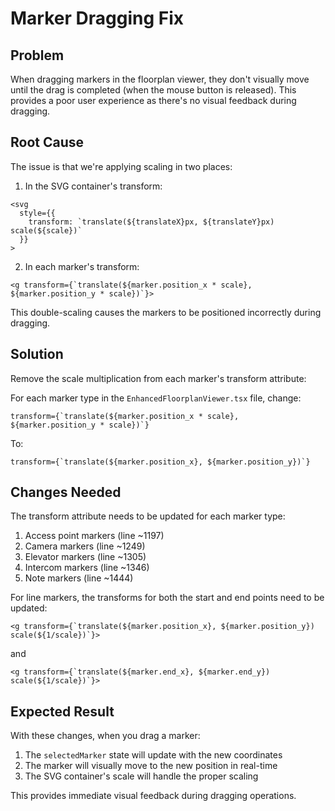# Marker Dragging Fix

## Problem

When dragging markers in the floorplan viewer, they don't visually move until the drag is completed (when the mouse button is released). This provides a poor user experience as there's no visual feedback during dragging.

## Root Cause

The issue is that we're applying scaling in two places:

1. In the SVG container's transform:
```tsx
<svg
  style={{
    transform: `translate(${translateX}px, ${translateY}px) scale(${scale})`
  }}
>
```

2. In each marker's transform:
```tsx
<g transform={`translate(${marker.position_x * scale}, ${marker.position_y * scale})`}>
```

This double-scaling causes the markers to be positioned incorrectly during dragging.

## Solution

Remove the scale multiplication from each marker's transform attribute:

For each marker type in the `EnhancedFloorplanViewer.tsx` file, change:
```tsx
transform={`translate(${marker.position_x * scale}, ${marker.position_y * scale})`}
```

To:
```tsx
transform={`translate(${marker.position_x}, ${marker.position_y})`}
```

## Changes Needed

The transform attribute needs to be updated for each marker type:

1. Access point markers (line ~1197)
2. Camera markers (line ~1249)
3. Elevator markers (line ~1305)
4. Intercom markers (line ~1346)
5. Note markers (line ~1444)

For line markers, the transforms for both the start and end points need to be updated:
```tsx
<g transform={`translate(${marker.position_x}, ${marker.position_y}) scale(${1/scale})`}>
```

and 

```tsx
<g transform={`translate(${marker.end_x}, ${marker.end_y}) scale(${1/scale})`}>
```

## Expected Result

With these changes, when you drag a marker:
1. The `selectedMarker` state will update with the new coordinates
2. The marker will visually move to the new position in real-time
3. The SVG container's scale will handle the proper scaling

This provides immediate visual feedback during dragging operations.